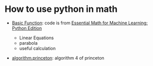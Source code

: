 # How to use python in math

- [Basic Function](python_math/basic_function.py):  code is from [Essential Math for Machine Learning: Python Edition](https://courses.edx.org/courses/course-v1:Microsoft+DAT256x+3T2018/course/)
   - Linear Equations
   - parabola
   - useful calculation
 
- [algorithm.princeton](algorithm/princeton/READMD.md): algorithm 4 of princeton